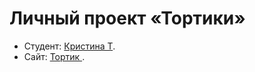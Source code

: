 # Личный проект «Тортики»

* Студент: [Кристина Т](https://up.htmlacademy.ru/adaptive/31/user/2445839).
* Сайт: [Тортик ](https://kristinatarantsova.github.io/cackNew/).
